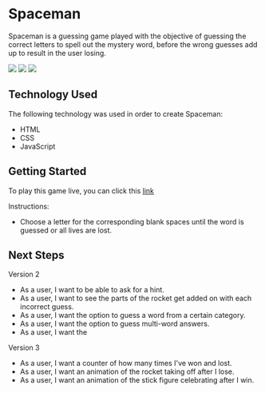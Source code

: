 # Spaceman
Spaceman is a guessing game played with the objective of guessing the correct letters to spell out the mystery word, before the wrong guesses add up to result in the user losing.

![](ss1)
![](ss2)
![](ss3)

## Technology Used
The following technology was used in order to create Spaceman:
- HTML
- CSS 
- JavaScript

## Getting Started
To play this game live, you can click this [link](https://wfung14.github.io/Spaceman-1/)

Instructions:
- Choose a letter for the corresponding blank spaces until the word is guessed or all lives are lost.

## Next Steps

Version 2
- As a user, I want to be able to ask for a hint.
- As a user, I want to see the parts of the rocket get added on with each incorrect guess.
- As a user, I want the option to guess a word from a certain category.
- As a user, I want the option to guess multi-word answers.
- As a user, I want the 

Version 3
- As a user, I want a counter of how many times I've won and lost.
- As a user, I want an animation of the rocket taking off after I lose.
- As a user, I want an animation of the stick figure celebrating after I win.